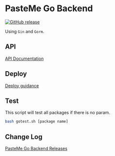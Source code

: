 # PasteMe Go Backend

[![GitHub release](https://img.shields.io/github/tag/LucienShui/PasteMeGoBackend.svg?label=release)](https://github.com/PasteUs/PasteMeGoBackend/releases)

Using `Gin` and `Gorm`.

## API

[API Documentation](https://docs.pasteme.cn/#/developer/api)

## Deploy

[Deploy guidance](https://docs.pasteme.cn/#/deploy/docker)

## Test

This script will test all packages if there is no param.

```bash
bash gotest.sh [package name]
```

## Change Log

[PasteMe Go Backend Releases](https://github.com/PasteUs/PasteMeGoBackend/releases)

